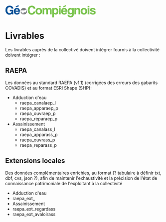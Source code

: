 ![picto](/doc/img/Logo_web-GeoCompiegnois.png)

# Livrables

Les livrables auprès de la collectivé doivent intégrer fournis à la collectivité doivent intégrer :

## RAEPA

Les données au standard RAEPA (v1.1) (corrigées des erreurs des gabarits COVADIS) et au format ESRI Shape (SHP):
* Adduction d'eau
  * raepa_canalaep_l
  * raepa_apparaep_p
  * raepa_ouvraep_p
  * raepa_reparaep_p
* Assainissement
  * raepa_canalass_l
  * raepa_apparass_p
  * raepa_ouvrass_p
  * raepa_reparass_p

## Extensions locales

Des données complémentaires enrichies, au format (? tabulaire à définir txt, dbf, cvs, json ?), afin de maintenir l'exhaustivité et la précision de l'état de connaissance patrimoniale de l'exploitant à la collectivité
* Adduction d'eau
 * raepa_ext_
* Assainissement
 * raepa_ext_regardass
 * raepa_ext_avaloirass
